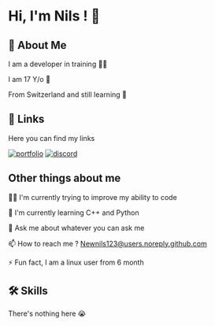 
# Hi, I'm Nils ! 👋


## 🚀 About Me
I am a developer in training 👨‍🎓

I am 17 Y/o 🎂

From Switzerland and still learning 🦾




## 🔗 Links
Here you can find my links

[![portfolio](https://img.shields.io/badge/portfolio-black?style=for-the-badge&logo=ko-fi&logoColor=white&link=x.com%2Fnewnilsoh)](http://www.thereisnothinghere.com/)
[![discord](https://img.shields.io/badge/Newnils-darkblue?style=for-the-badge&logo=discord&logoColor=white&link=https%3A%2F%2Fdiscord.com%2F475667761670914068)](https://discordapp.com/users/475667761670914068)


## Other things about me
👩‍💻 I'm currently trying to improve my ability to code

🧠 I'm currently learning C++ and Python

💬 Ask me about whatever you can ask me 

📫 How to reach me ? Newnils123@users.noreply.github.com

⚡️ Fun fact, I am a linux user from 6 month


## 🛠 Skills
There's nothing here 😭

